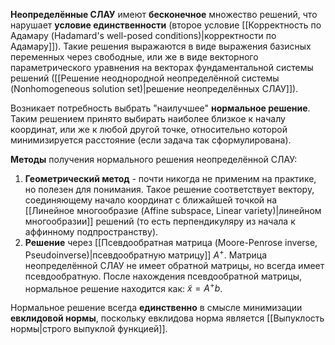 **Неопределённые СЛАУ** имеют **бесконечное** множество решений, что нарушает **условие единственности** (второе условие [[Корректность по Адамару (Hadamard's well-posed conditions)|корректности по Адамару]]). Такие решения выражаются в виде выражения базисных переменных через свободные, или же в виде векторного параметрического уравнения на векторах фундаментальной системы решений ([[Решение неоднородной неопределённой системы (Nonhomogeneous solution set)|решение неопределённых СЛАУ]]).

Возникает потребность выбрать "наилучшее" **нормальное решение**. Таким решением принято выбирать наиболее близкое к началу координат, или же к любой другой точке, относительно которой минимизируется расстояние (если задача так сформулирована).

**Методы** получения нормального решения неопределённой СЛАУ:
1) **Геометрический метод** - почти никогда не применим на практике, но полезен для понимания. Такое решение соответствует вектору, соединяющему начало координат с ближайшей точкой на [[Линейное многообразие (Affine subspace, Linear variety)|линейном многообразии]] решений (то есть перпендикуляру из начала к аффинному подпространству).
2) **Решение** через [[Псевдообратная матрица (Moore-Penrose inverse, Pseudoinverse)|псевдообратную матрицу]] $A^+$. Матрица неопределённой СЛАУ не имеет обратной матрицы, но всегда имеет псевдообратную. После нахождения псевдообратной матрицы, нормальное решение находится как: $\tilde{x}=A^+b$.

Нормальное решение всегда **единственно** в смысле минимизации **евклидовой нормы**, поскольку евклидова норма является [[Выпуклость нормы|строго выпуклой функцией]].